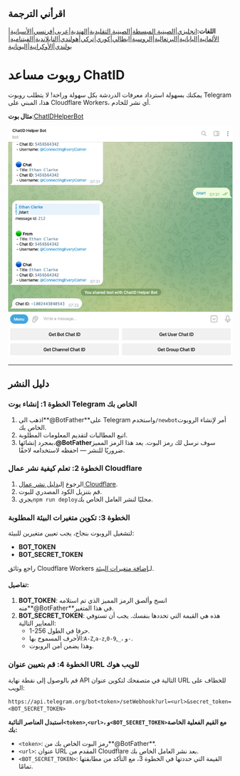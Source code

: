 ## اقرأني الترجمة

**اللغات:**[إنجليزي](README.md)\|[الصينية المبسطة](README.zh-CN.md)\|[الصينية التقليدية](README.zh-TW.md)\|[الهندية](README.hi.md)\|[عربى](README.ar.md)\|[فرنسي](README.fr.md)\|[الأسبانية](README.es.md)\|[الألمانية](README.de.md)\|[اليابانية](README.ja.md)\|[البرتغالية](README.pt.md)\|[الروسية](README.ru.md)\|[ايطالي](README.it.md)\|[كوري](README.ko.md)\|[تركي](README.tr.md)\|[هولندي](README.nl.md)\|[التايلاندية](README.th.md)\|[الفيتنامية](README.vi.md)\|[بولندي](README.pl.md)\|[الأوكرانية](README.uk.md)\|[اليونانية](README.el.md)

# روبوت مساعد ChatID

يمكنك بسهولة استرداد معرفات الدردشة بكل سهولة وراحة! لا يتطلب روبوت Telegram هذا، المبني على Cloudflare Workers، أي نشر للخادم.

**مثال بوت**:[ChatIDHelperBot](https://t.me/ChatIDHelperBot)

![screenshot](https://raw.githubusercontent.com/CECEthanClarke/get-chatid-bot-cf-worker/refs/heads/main/other/screenshot.jpg)

* * *

## دليل النشر

### الخطوة 1: إنشاء بوت Telegram الخاص بك

1.  اذهب الى**@BotFather**على Telegram واستخدم`/newbot`أمر لإنشاء الروبوت الخاص بك.
2.  اتبع المطالبات لتقديم المعلومات المطلوبة.
3.  بمجرد إنشائها،**@BotFather**سوف نرسل لك رمز البوت. يعد هذا الرمز المميز ضروريًا للنشر — احفظه لاستخدامه لاحقًا.

### الخطوة 2: تعلم كيفية نشر عمال Cloudflare

1.  الرجوع إلى[دليل نشر عمال Cloudflare](https://developers.cloudflare.com/workers/get-started/guide/).
2.  قم بتنزيل الكود المصدري للبوت.
3.  يجري`npm run deploy`محليًا لنشر العامل الخاص بك.

### الخطوة 3: تكوين متغيرات البيئة المطلوبة

لتشغيل الروبوت بنجاح، يجب تعيين متغيرين للبيئة:

-   **BOT_TOKEN**
-   **BOT_SECRET_TOKEN**

راجع وثائق Cloudflare Workers لـ[إضافة متغيرات البيئة](https://developers.cloudflare.com/workers/configuration/environment-variables/#add-environment-variables-via-the-dashboard).

#### تفاصيل:

1.  **BOT_TOKEN**: انسخ وألصق الرمز المميز الذي تم استلامه منه**@BotFather**في هذا المتغير.
2.  **BOT_SECRET_TOKEN**: هذه هي القيمة التي تحددها بنفسك. يجب أن تستوفي المعايير التالية:
    -   1-256 حرفا في الطول.
    -   الأحرف المسموح بها:`A-Z`,`a-z`,`0-9`,`_`، و`-`.
    -   وهذا يضمن أمن الروبوت.

### الخطوة 4: قم بتعيين عنوان URL للويب هوك

قم بالوصول إلى نقطة نهاية API التالية في متصفحك لتكوين عنوان URL للخطاف على الويب:

    https://api.telegram.org/bot<token>/setWebhook?url=<url>&secret_token=<BOT_SECRET_TOKEN>

**استبدل العناصر النائبة`<token>`,`<url>`، و`<BOT_SECRET_TOKEN>`مع القيم الفعلية الخاصة بك:**

-   `<token>`: رمز البوت الخاص بك من**@BotFather**.
-   `<url>`: عنوان URL المقدم من Cloudflare بعد نشر العامل الخاص بك.
-   `<BOT_SECRET_TOKEN>`: القيمة التي حددتها في الخطوة 3، مع التأكد من مطابقتها تمامًا.

